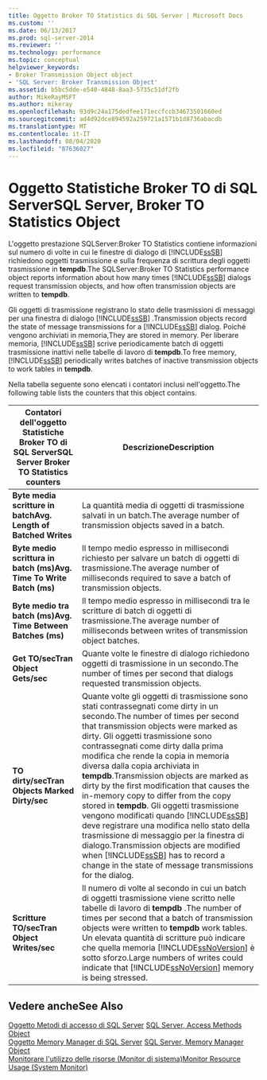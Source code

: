 ```yaml
---
title: Oggetto Broker TO Statistics di SQL Server | Microsoft Docs
ms.custom: ''
ms.date: 06/13/2017
ms.prod: sql-server-2014
ms.reviewer: ''
ms.technology: performance
ms.topic: conceptual
helpviewer_keywords:
- Broker Transmission Object object
- 'SQL Server: Broker Transmission Object'
ms.assetid: b5bc5dde-e540-4848-8aa3-5735c51df2fb
author: MikeRayMSFT
ms.author: mikeray
ms.openlocfilehash: 93d9c24a175dedfee171eccfccb34673501660ed
ms.sourcegitcommit: ad4d92dce894592a259721a1571b1d8736abacdb
ms.translationtype: MT
ms.contentlocale: it-IT
ms.lasthandoff: 08/04/2020
ms.locfileid: "87636027"
---
```

# <a name="sql-server-broker-to-statistics-object"></a><span data-ttu-id="0753a-102">Oggetto Statistiche Broker TO di SQL Server</span><span class="sxs-lookup"><span data-stu-id="0753a-102">SQL Server, Broker TO Statistics Object</span></span>
  <span data-ttu-id="0753a-103">L'oggetto prestazione SQLServer:Broker TO Statistics contiene informazioni sul numero di volte in cui le finestre di dialogo di [!INCLUDE[ssSB](../../includes/sssb-md.md)] richiedono oggetti trasmissione e sulla frequenza di scrittura degli oggetti trasmissione in **tempdb**.</span><span class="sxs-lookup"><span data-stu-id="0753a-103">The SQLServer:Broker TO Statistics performance object reports information about how many times [!INCLUDE[ssSB](../../includes/sssb-md.md)] dialogs request transmission objects, and how often transmission objects are written to **tempdb**.</span></span>  
  
 <span data-ttu-id="0753a-104">Gli oggetti di trasmissione registrano lo stato delle trasmissioni di messaggi per una finestra di dialogo [!INCLUDE[ssSB](../../includes/sssb-md.md)] .</span><span class="sxs-lookup"><span data-stu-id="0753a-104">Transmission objects record the state of message transmissions for a [!INCLUDE[ssSB](../../includes/sssb-md.md)] dialog.</span></span> <span data-ttu-id="0753a-105">Poiché vengono archiviati in memoria,</span><span class="sxs-lookup"><span data-stu-id="0753a-105">They are stored in memory.</span></span> <span data-ttu-id="0753a-106">Per liberare memoria, [!INCLUDE[ssSB](../../includes/sssb-md.md)] scrive periodicamente batch di oggetti trasmissione inattivi nelle tabelle di lavoro di **tempdb**.</span><span class="sxs-lookup"><span data-stu-id="0753a-106">To free memory, [!INCLUDE[ssSB](../../includes/sssb-md.md)] periodically writes batches of inactive transmission objects to work tables in **tempdb**.</span></span>  
  
 <span data-ttu-id="0753a-107">Nella tabella seguente sono elencati i contatori inclusi nell'oggetto.</span><span class="sxs-lookup"><span data-stu-id="0753a-107">The following table lists the counters that this object contains.</span></span>  
  
|<span data-ttu-id="0753a-108">Contatori dell'oggetto Statistiche Broker TO di SQL Server</span><span class="sxs-lookup"><span data-stu-id="0753a-108">SQL Server Broker TO Statistics counters</span></span>|<span data-ttu-id="0753a-109">Descrizione</span><span class="sxs-lookup"><span data-stu-id="0753a-109">Description</span></span>|  
|----------------------------------------------|-----------------|  
|<span data-ttu-id="0753a-110">**Byte media scritture in batch**</span><span class="sxs-lookup"><span data-stu-id="0753a-110">**Avg. Length of Batched Writes**</span></span>|<span data-ttu-id="0753a-111">La quantità media di oggetti di trasmissione salvati in un batch.</span><span class="sxs-lookup"><span data-stu-id="0753a-111">The average number of transmission objects saved in a batch.</span></span>|  
|<span data-ttu-id="0753a-112">**Byte medio scrittura in batch (ms)**</span><span class="sxs-lookup"><span data-stu-id="0753a-112">**Avg. Time To Write Batch (ms)**</span></span>|<span data-ttu-id="0753a-113">Il tempo medio espresso in millisecondi richiesto per salvare un batch di oggetti di trasmissione.</span><span class="sxs-lookup"><span data-stu-id="0753a-113">The average number of milliseconds required to save a batch of transmission objects.</span></span>|  
|<span data-ttu-id="0753a-114">**Byte medio tra batch (ms)**</span><span class="sxs-lookup"><span data-stu-id="0753a-114">**Avg. Time Between Batches (ms)**</span></span>|<span data-ttu-id="0753a-115">Il tempo medio espresso in millisecondi tra le scritture di batch di oggetti di trasmissione.</span><span class="sxs-lookup"><span data-stu-id="0753a-115">The average number of milliseconds between writes of transmission object batches.</span></span>|  
|<span data-ttu-id="0753a-116">**Get TO/sec**</span><span class="sxs-lookup"><span data-stu-id="0753a-116">**Tran Object Gets/sec**</span></span>|<span data-ttu-id="0753a-117">Quante volte le finestre di dialogo richiedono oggetti di trasmissione in un secondo.</span><span class="sxs-lookup"><span data-stu-id="0753a-117">The number of times per second that dialogs requested transmission objects.</span></span>|  
|<span data-ttu-id="0753a-118">**TO dirty/sec**</span><span class="sxs-lookup"><span data-stu-id="0753a-118">**Tran Objects Marked Dirty/sec**</span></span>|<span data-ttu-id="0753a-119">Quante volte gli oggetti di trasmissione sono stati contrassegnati come dirty in un secondo.</span><span class="sxs-lookup"><span data-stu-id="0753a-119">The number of times per second that transmission objects were marked as dirty.</span></span> <span data-ttu-id="0753a-120">Gli oggetti trasmissione sono contrassegnati come dirty dalla prima modifica che rende la copia in memoria diversa dalla copia archiviata in **tempdb**.</span><span class="sxs-lookup"><span data-stu-id="0753a-120">Transmission objects are marked as dirty by the first modification that causes the in-memory copy to differ from the copy stored in **tempdb**.</span></span> <span data-ttu-id="0753a-121">Gli oggetti trasmissione vengono modificati quando [!INCLUDE[ssSB](../../includes/sssb-md.md)] deve registrare una modifica nello stato della trasmissione di messaggio per la finestra di dialogo.</span><span class="sxs-lookup"><span data-stu-id="0753a-121">Transmission objects are modified when [!INCLUDE[ssSB](../../includes/sssb-md.md)] has to record a change in the state of message transmissions for the dialog.</span></span>|  
|<span data-ttu-id="0753a-122">**Scritture TO/sec**</span><span class="sxs-lookup"><span data-stu-id="0753a-122">**Tran Object Writes/sec**</span></span>|<span data-ttu-id="0753a-123">Il numero di volte al secondo in cui un batch di oggetti trasmissione viene scritto nelle tabelle di lavoro di **tempdb** .</span><span class="sxs-lookup"><span data-stu-id="0753a-123">The number of times per second that a batch of transmission objects were written to **tempdb** work tables.</span></span> <span data-ttu-id="0753a-124">Un elevata quantità di scritture può indicare che quella memoria [!INCLUDE[ssNoVersion](../../includes/ssnoversion-md.md)] è sotto sforzo.</span><span class="sxs-lookup"><span data-stu-id="0753a-124">Large numbers of writes could indicate that [!INCLUDE[ssNoVersion](../../includes/ssnoversion-md.md)] memory is being stressed.</span></span>|  
  
## <a name="see-also"></a><span data-ttu-id="0753a-125">Vedere anche</span><span class="sxs-lookup"><span data-stu-id="0753a-125">See Also</span></span>  
 <span data-ttu-id="0753a-126">[Oggetto Metodi di accesso di SQL Server](sql-server-access-methods-object.md) </span><span class="sxs-lookup"><span data-stu-id="0753a-126">[SQL Server, Access Methods Object](sql-server-access-methods-object.md) </span></span>  
 <span data-ttu-id="0753a-127">[Oggetto Memory Manager di SQL Server](sql-server-memory-manager-object.md) </span><span class="sxs-lookup"><span data-stu-id="0753a-127">[SQL Server, Memory Manager Object](sql-server-memory-manager-object.md) </span></span>  
 [<span data-ttu-id="0753a-128">Monitorare l'utilizzo delle risorse &#40;Monitor di sistema&#41;</span><span class="sxs-lookup"><span data-stu-id="0753a-128">Monitor Resource Usage &#40;System Monitor&#41;</span></span>](monitor-resource-usage-system-monitor.md)  
  
  
